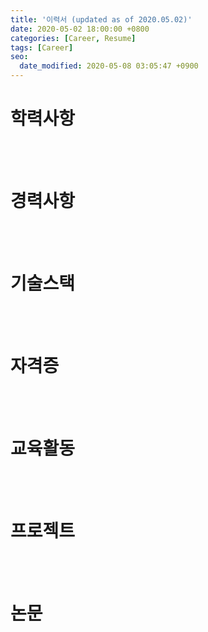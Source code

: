 ```yaml
---
title: '이력서 (updated as of 2020.05.02)'
date: 2020-05-02 18:00:00 +0800
categories: [Career, Resume]
tags: [Career]
seo:
  date_modified: 2020-05-08 03:05:47 +0900
---
```




# 학력사항







<br><br>

# 경력사항





<br><br>

# 기술스택



<br><br>

# 자격증



<br><br>

# 교육활동



<br><br>

# 프로젝트



<br><br>

# 논문







